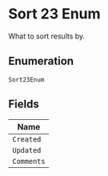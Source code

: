 
# Sort 23 Enum

What to sort results by.

## Enumeration

`Sort23Enum`

## Fields

| Name |
|  --- |
| `Created` |
| `Updated` |
| `Comments` |

